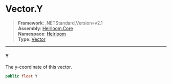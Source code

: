 # Vector.Y

> **Framework**: .NETStandard,Version=v2.1  
> **Assembly**: [Heirloom.Core][0]  
> **Namespace**: [Heirloom][0]  
> **Type**: [Vector][1]

--------------------------------------------------------------------------------

#### Y

The y-coordinate of this vector.

```cs
public float Y
```

[0]: ../Heirloom.Core.md
[1]: Heirloom.Vector.md
